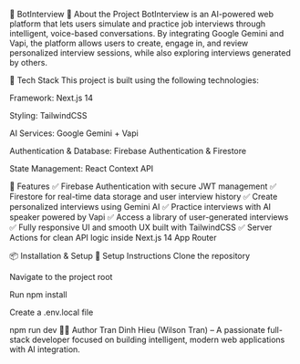 🤖 BotInterview
📌 About the Project
BotInterview is an AI-powered web platform that lets users simulate and practice job interviews through intelligent, voice-based conversations.
By integrating Google Gemini and Vapi, the platform allows users to create, engage in, and review personalized interview sessions, while also exploring interviews generated by others.

🚀 Tech Stack
This project is built using the following technologies:

Framework: Next.js 14 

Styling: TailwindCSS

AI Services: Google Gemini + Vapi

Authentication & Database: Firebase Authentication & Firestore

State Management: React Context API

🔧 Features
✅ Firebase Authentication with secure JWT management
✅ Firestore for real-time data storage and user interview history
✅ Create personalized interviews using Gemini AI
✅ Practice interviews with AI speaker powered by Vapi
✅ Access a library of user-generated interviews
✅ Fully responsive UI and smooth UX built with TailwindCSS
✅ Server Actions for clean API logic inside Next.js 14 App Router

📦 Installation & Setup
🔹 Setup Instructions
Clone the repository

Navigate to the project root

Run npm install

Create a .env.local file

npm run dev
👨‍💻 Author
Tran Dinh Hieu (Wilson Tran) – A passionate full-stack developer focused on building intelligent, modern web applications with AI integration.
